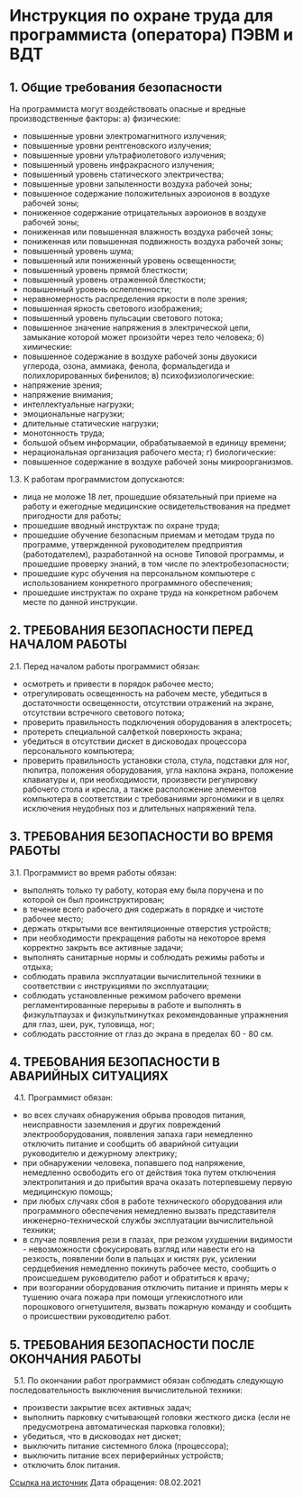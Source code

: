 # Инструкция по охране труда для программиста (оператора) ПЭВМ и ВДТ

## 1. Общие требования безопасности

На программиста могут воздействовать опасные и вредные производственные факторы:
а) физические:
- повышенные уровни электромагнитного излучения;
- повышенные уровни рентгеновского излучения;
- повышенные уровни ультрафиолетового излучения;
- повышенный уровень инфракрасного излучения;
- повышенный уровень статического электричества;
- повышенные уровни запыленности воздуха рабочей зоны;
- повышенное содержание положительных аэроионов в воздухе рабочей зоны;
- пониженное содержание отрицательных аэроионов в воздухе рабочей зоны;
- пониженная или повышенная влажность воздуха рабочей зоны;
- пониженная или повышенная подвижность воздуха рабочей зоны;
- повышенный уровень шума;
- повышенный или пониженный уровень освещенности;
- повышенный уровень прямой блесткости;
- повышенный уровень отраженной блесткости;
- повышенный уровень ослепленности;
- неравномерность распределения яркости в поле зрения;
- повышенная яркость светового изображения;
- повышенный уровень пульсации светового потока;
- повышенное значение напряжения в электрической цепи, замыкание которой может произойти через тело человека;
б) химические:
- повышенное содержание в воздухе рабочей зоны двуокиси углерода, озона, аммиака, фенола, формальдегида и полихлорированных бифенилов;
в) психофизиологические:
- напряжение зрения;
- напряжение внимания;
- интеллектуальные нагрузки;
- эмоциональные нагрузки;
- длительные статические нагрузки;
- монотонность труда;
- большой объем информации, обрабатываемой в единицу времени;
- нерациональная организация рабочего места;
г) биологические:
- повышенное содержание в воздухе рабочей зоны микроорганизмов.

1.3. К работам программистом допускаются:
- лица не моложе 18 лет, прошедшие обязательный при приеме на работу и ежегодные медицинские освидетельствования на предмет пригодности для работы;
- прошедшие вводный инструктаж по охране труда;
- прошедшие обучение безопасным приемам и методам труда по программе, утвержденной руководителем предприятия (работодателем), разработанной на основе Типовой программы, и прошедшие проверку знаний, в том числе по электробезопасности;
- прошедшие курс обучения на персональном компьютере с использованием конкретного программного обеспечения;
- прошедшие инструктаж по охране труда на конкретном рабочем месте по данной инструкции.

## 2. ТРЕБОВАНИЯ БЕЗОПАСНОСТИ ПЕРЕД НАЧАЛОМ РАБОТЫ

2.1. Перед началом работы программист обязан:
- осмотреть и привести в порядок рабочее место;
- отрегулировать освещенность на рабочем месте, убедиться в достаточности освещенности, отсутствии отражений на экране, отсутствии встречного светового потока;
- проверить правильность подключения оборудования в электросеть;
- протереть специальной салфеткой поверхность экрана;
- убедиться в отсутствии дискет в дисководах процессора персонального компьютера;
- проверить правильность установки стола, стула, подставки для ног, пюпитра, положения оборудования, угла наклона экрана, 
положение клавиатуры и, при необходимости, произвести регулировку рабочего стола и кресла, а также расположение элементов компьютера в 
соответствии с требованиями эргономики и в целях исключения неудобных поз и длительных напряжений тела.

## 3. ТРЕБОВАНИЯ БЕЗОПАСНОСТИ ВО ВРЕМЯ РАБОТЫ

3.1. Программист во время работы обязан:
- выполнять только ту работу, которая ему была поручена и по которой он был проинструктирован;
- в течение всего рабочего дня содержать в порядке и чистоте рабочее место;
- держать открытыми все вентиляционные отверстия устройств;
- при необходимости прекращения работы на некоторое время корректно закрыть все активные задачи;
- выполнять санитарные нормы и соблюдать режимы работы и отдыха;
- соблюдать правила эксплуатации вычислительной техники в соответствии с инструкциями по эксплуатации;
- соблюдать установленные режимом рабочего времени регламентированные перерывы в работе и выполнять в физкультпаузах и физкультминутках рекомендованные упражнения для глаз, шеи, рук, туловища, ног;
- соблюдать расстояние от глаз до экрана в пределах 60 - 80 см.

## 4. ТРЕБОВАНИЯ БЕЗОПАСНОСТИ В АВАРИЙНЫХ СИТУАЦИЯХ
 
4.1. Программист обязан:
- во всех случаях обнаружения обрыва проводов питания, неисправности заземления и других повреждений электрооборудования, появления запаха гари немедленно отключить питание и сообщить об аварийной ситуации руководителю и дежурному электрику;
- при обнаружении человека, попавшего под напряжение, немедленно освободить его от действия тока путем отключения электропитания и до прибытия врача оказать потерпевшему первую медицинскую помощь;
- при любых случаях сбоя в работе технического оборудования или программного обеспечения немедленно вызвать представителя инженерно-технической службы эксплуатации вычислительной техники;
- в случае появления рези в глазах, при резком ухудшении видимости - невозможности сфокусировать взгляд или навести его на резкость, появлении боли в пальцах и кистях рук, усилении сердцебиения немедленно покинуть рабочее место, сообщить о происшедшем руководителю работ и обратиться к врачу;
- при возгорании оборудования отключить питание и принять меры к тушению очага пожара при помощи углекислотного или порошкового огнетушителя, вызвать пожарную команду и сообщить о происшествии руководителю работ.
 
## 5. ТРЕБОВАНИЯ БЕЗОПАСНОСТИ ПОСЛЕ ОКОНЧАНИЯ РАБОТЫ
 
5.1. По окончании работ программист обязан соблюдать следующую последовательность выключения вычислительной техники:
- произвести закрытие всех активных задач;
- выполнить парковку считывающей головки жесткого диска (если не предусмотрена автоматическая парковка головки);
- убедиться, что в дисководах нет дискет;
- выключить питание системного блока (процессора);
- выключить питание всех периферийных устройств;
- отключить блок питания.

[Ссылка на источник](https://demo.consultant.ru/cgi/online.cgi?req=doc&ts=7006577010982020748262308&cacheid=B48E8BDB003D8AF970062D4597B76E65&mode=splus&base=DOF&n=37352&rnd=E3D94DE0A214FD89307DD4BEE9E0C33B#2fha8p6ayg1)
Дата обращения: 08.02.2021
